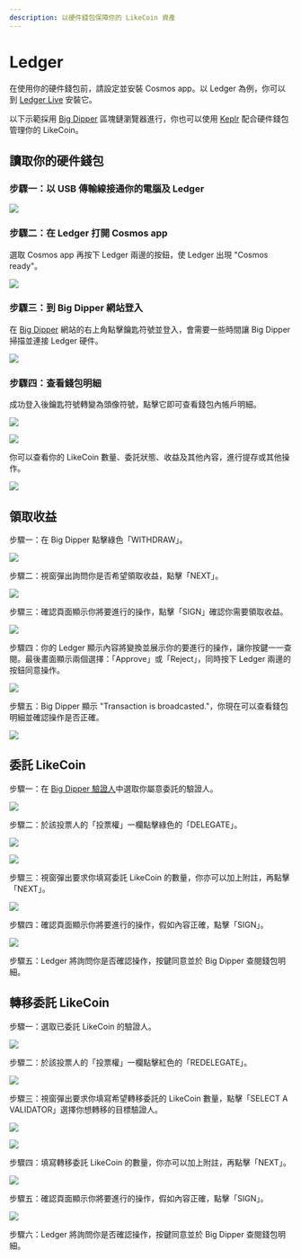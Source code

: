 ```yaml
---
description: 以硬件錢包保障你的 LikeCoin 資產
---
```


# Ledger

在使用你的硬件錢包前，請設定並安裝 Cosmos app。以 Ledger 為例，你可以到 [Ledger Live](https://support.ledger.com/hc/en-us/articles/360013713840-Cosmos-ATOM-) 安裝它。

以下示範採用 [Big Dipper](big-dipper.md) 區塊鏈瀏覽器進行，你也可以使用 [Keplr](keplr.md) 配合硬件錢包管理你的 LikeCoin。

## 讀取你的硬件錢包

### 步驟一：以 USB  傳輸線接通你的電腦及 Ledger

![](../../.gitbook/assets/hardwarewallet-1.png)

### 步驟二：在 Ledger 打開 Cosmos app

選取 Cosmos app 再按下 Ledger 兩邊的按鈕，使 Ledger 出現 "Cosmos ready"。

![](../../.gitbook/assets/hardwarewallet-2.png)

### 步驟三：到 Big Dipper 網站登入

在 [Big Dipper](https://likecoin.bigdipper.live/) 網站的右上角點擊鑰匙符號並登入，會需要一些時間讓 Big Dipper 掃描並連接 Ledger 硬件。

![](../../.gitbook/assets/hardwarewallet-3.png)

### 步驟四：查看錢包明細

成功登入後鑰匙符號轉變為頭像符號，點擊它即可查看錢包內帳戶明細。

![](../../.gitbook/assets/hardwarewallet-4.png)

![](../../.gitbook/assets/hardwarewallet-5.png)

你可以查看你的 LikeCoin 數量、委託狀態、收益及其他內容，進行提存或其他操作。

![](../../.gitbook/assets/hardwarewallet-6.png)

## 領取收益

步驟一：在 Big Dipper 點擊綠色「WITHDRAW」。

![](../../.gitbook/assets/hardwarewallet-withdraw-1.png)

步驟二：視窗彈出詢問你是否希望領取收益，點擊「NEXT」。

![](../../.gitbook/assets/hardwarewallet-withdraw-2.png)

步驟三：確認頁面顯示你將要進行的操作，點擊「SIGN」確認你需要領取收益。

![](../../.gitbook/assets/hardwarewallet-withdraw-3.png)

步驟四：你的 Ledger 顯示內容將變換並展示你的要進行的操作，讓你按鍵一一查閱。最後畫面顯示兩個選擇：「Approve」或「Reject」，同時按下 Ledger 兩邊的按鈕同意操作。

![](../../.gitbook/assets/hardwarewallet-withdraw-4.png)

步驟五：Big Dipper 顯示 "Transaction is broadcasted."，你現在可以查看錢包明細並確認操作是否正確。

![](../../.gitbook/assets/hardwarewallet-withdraw-5.png)

## 委託 LikeCoin 

步驟一：在 [Big Dipper 驗證人](https://likecoin.bigdipper.live/validators)中選取你屬意委託的驗證人。

![](../../.gitbook/assets/hardwarewallet-delegate-1.png)

步驟二：於該投票人的「投票權」一欄點擊綠色的「DELEGATE」。

![](../../.gitbook/assets/hardwarewallet-delegate-2.png)

![](../../.gitbook/assets/hardwarewallet-delegate-3.png)

步驟三：視窗彈出要求你填寫委託 LikeCoin 的數量，你亦可以加上附註，再點擊「NEXT」。

![](../../.gitbook/assets/hardwarewallet-delegate-4.png)

步驟四：確認頁面顯示你將要進行的操作，假如內容正確，點擊「SIGN」。

![](../../.gitbook/assets/hardwarewallet-delegate-5.png)

步驟五：Ledger 將詢問你是否確認操作，按鍵同意並於 Big Dipper 查閱錢包明細。

## 轉移委託 LikeCoin

步驟一：選取已委託 LikeCoin 的驗證人。

![](../../.gitbook/assets/hardwarewallet-redelegate-1.png)

步驟二：於該投票人的「投票權」一欄點擊紅色的「REDELEGATE」。

![](../../.gitbook/assets/hardwarewallet-redelegate-2.png)

步驟三：視窗彈出要求你填寫希望轉移委託的 LikeCoin 數量，點擊「SELECT A VALIDATOR」選擇你想轉移的目標驗證人。

![](../../.gitbook/assets/hardwarewallet-redelegate-3.png)

![](../../.gitbook/assets/hardwarewallet-redelegate-4.png)

步驟四：填寫轉移委託 LikeCoin 的數量，你亦可以加上附註，再點擊「NEXT」。

![](../../.gitbook/assets/hardwarewallet-redelegate-5.png)

步驟五：確認頁面顯示你將要進行的操作，假如內容正確，點擊「SIGN」。

![](../../.gitbook/assets/hardwarewallet-redelegate-6.png)

步驟六：Ledger 將詢問你是否確認操作，按鍵同意並於 Big Dipper 查閱錢包明細。

